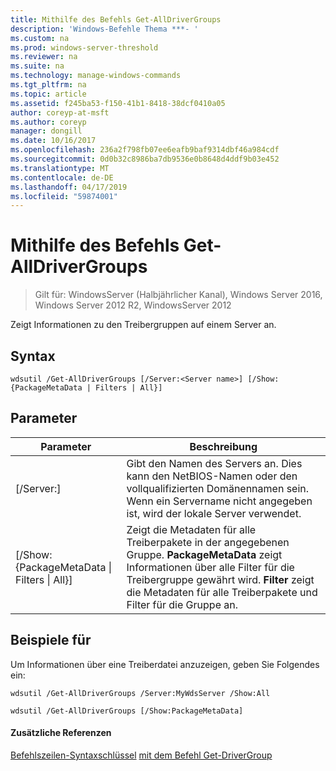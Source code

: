 ```yaml
---
title: Mithilfe des Befehls Get-AllDriverGroups
description: 'Windows-Befehle Thema ***- '
ms.custom: na
ms.prod: windows-server-threshold
ms.reviewer: na
ms.suite: na
ms.technology: manage-windows-commands
ms.tgt_pltfrm: na
ms.topic: article
ms.assetid: f245ba53-f150-41b1-8418-38dcf0410a05
author: coreyp-at-msft
ms.author: coreyp
manager: dongill
ms.date: 10/16/2017
ms.openlocfilehash: 236a2f798fb07ee6eafb9baf9314dbf46a984cdf
ms.sourcegitcommit: 0d0b32c8986ba7db9536e0b8648d4ddf9b03e452
ms.translationtype: MT
ms.contentlocale: de-DE
ms.lasthandoff: 04/17/2019
ms.locfileid: "59874001"
---
```

# <a name="using-the-get-alldrivergroups-command"></a>Mithilfe des Befehls Get-AllDriverGroups

>Gilt für: WindowsServer (Halbjährlicher Kanal), Windows Server 2016, Windows Server 2012 R2, WindowsServer 2012

Zeigt Informationen zu den Treibergruppen auf einem Server an.
## <a name="syntax"></a>Syntax
```
wdsutil /Get-AllDriverGroups [/Server:<Server name>] [/Show:{PackageMetaData | Filters | All}]
```
## <a name="parameters"></a>Parameter
|Parameter|Beschreibung|
|-------|--------|
|[/Server:<Server name>]|Gibt den Namen des Servers an. Dies kann den NetBIOS-Namen oder den vollqualifizierten Domänennamen sein. Wenn ein Servername nicht angegeben ist, wird der lokale Server verwendet.|
|[/Show: {PackageMetaData &#124; Filters &#124; All}]|Zeigt die Metadaten für alle Treiberpakete in der angegebenen Gruppe. **PackageMetaData** zeigt Informationen über alle Filter für die Treibergruppe gewährt wird. **Filter** zeigt die Metadaten für alle Treiberpakete und Filter für die Gruppe an.|
## <a name="BKMK_examples"></a>Beispiele für
Um Informationen über eine Treiberdatei anzuzeigen, geben Sie Folgendes ein:
```
wdsutil /Get-AllDriverGroups /Server:MyWdsServer /Show:All
```
```
wdsutil /Get-AllDriverGroups [/Show:PackageMetaData]
```
#### <a name="additional-references"></a>Zusätzliche Referenzen
[Befehlszeilen-Syntaxschlüssel](command-line-syntax-key.md)
[mit dem Befehl Get-DriverGroup](using-the-get-drivergroup-command.md)

